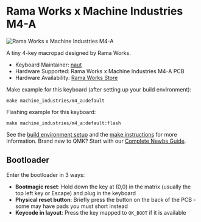 # Rama Works x Machine Industries M4-A

![Rama Works x Machine Industries M4-A](https://images.squarespace-cdn.com/content/v1/563c788ae4b099120ae219e2/1479361502907-WL2VUR210J6RFD84WH2E/image-asset.jpeg?format=1500w)

A tiny 4-key macropad designed by Rama Works.

* Keyboard Maintainer: [naut](https://github.com/nautxx)
* Hardware Supported: Rama Works x Machine Industries M4-A PCB
* Hardware Availability: [Rama Works Store](https://ramaworks.store/)

Make example for this keyboard (after setting up your build environment):

    make machine_industries/m4_a:default

Flashing example for this keyboard:

    make machine_industries/m4_a:default:flash

See the [build environment setup](https://docs.qmk.fm/#/getting_started_build_tools) and the [make instructions](https://docs.qmk.fm/#/getting_started_make_guide) for more information. Brand new to QMK? Start with our [Complete Newbs Guide](https://docs.qmk.fm/#/newbs).

## Bootloader

Enter the bootloader in 3 ways:

* **Bootmagic reset**: Hold down the key at (0,0) in the matrix (usually the top left key or Escape) and plug in the keyboard
* **Physical reset button**: Briefly press the button on the back of the PCB - some may have pads you must short instead
* **Keycode in layout**: Press the key mapped to `QK_BOOT` if it is available
